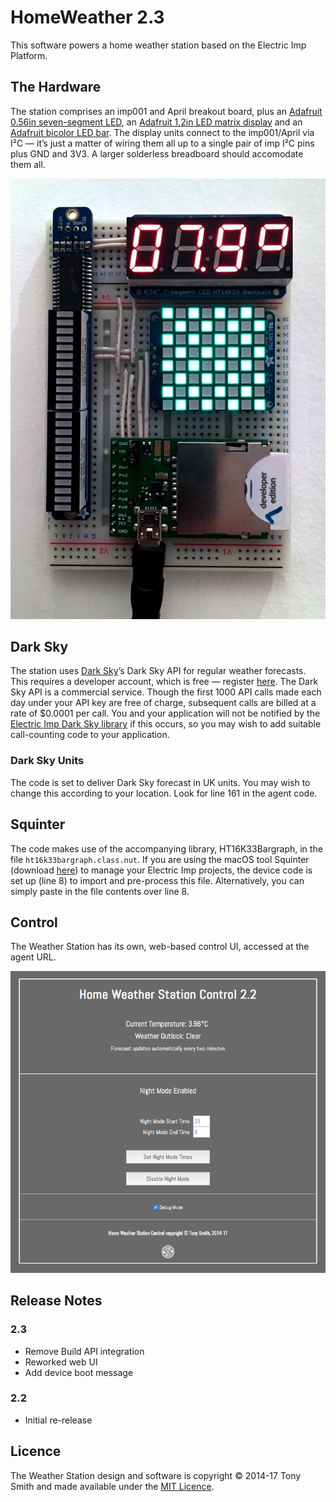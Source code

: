 # HomeWeather 2.3

This software powers a home weather station based on the Electric Imp Platform.

## The Hardware

The station comprises an imp001 and April breakout board, plus an [Adafruit 0.56in seven-segment LED](https://www.adafruit.com/products/878), an [Adafruit 1.2in LED matrix display](https://www.adafruit.com/products/1856) and an [Adafruit bicolor LED bar](https://www.adafruit.com/products/1721). The display units connect to the imp001/April via I&sup2;C &mdash; it’s just a matter of wiring them all up to a single pair of imp I&sup2;C pins plus GND and 3V3. A larger solderless breadboard should accomodate them all.

![Weather Station](ws.jpg)

## Dark Sky

The station uses [Dark Sky](https://darksky.net/)’s Dark Sky API for regular weather forecasts. This requires a developer account, which is free &mdash; register [here](https://darksky.net/dev/register). The Dark Sky API is a commercial service. Though the first 1000 API calls made each day under your API key are free of charge, subsequent calls are billed at a rate of $0.0001 per call. You and your application will not be notified by the [Electric Imp Dark Sky library](https://electricimp.com/docs/libraries/webservices/darksky/) if this occurs, so you may wish to add suitable call-counting code to your application.

### Dark Sky Units

The code is set to deliver Dark Sky forecast in UK units. You may wish to change this according to your location. Look for line 161 in the agent code.

## Squinter

The code makes use of the accompanying library, HT16K33Bargraph, in the file `ht16k33bargraph.class.nut`. If you are using the macOS tool Squinter (download [here](https://electricimp.com/docs/attachments/squinter/squinter_1_0_119.zip)) to manage your Electric Imp projects, the device code is set up (line 8) to import and pre-process this file. Alternatively, you can simply paste in the file contents over line 8.

## Control

The Weather Station has its own, web-based control UI, accessed at the agent URL.

![Weather Station UI](grab01.png)

## Release Notes

### 2.3

- Remove Build API integration
- Reworked web UI
- Add device boot message

### 2.2

- Initial re-release

## Licence

The Weather Station design and software is copyright &copy; 2014-17 Tony Smith and made available under the [MIT Licence](./LICENSE).
